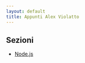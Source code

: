 ```yaml
---
layout: default
title: Appunti Alex Violatto
---
```

<link rel="stylesheet" href="/assets/css/custom.css">

## Sezioni

- [Node.js](node/index)
